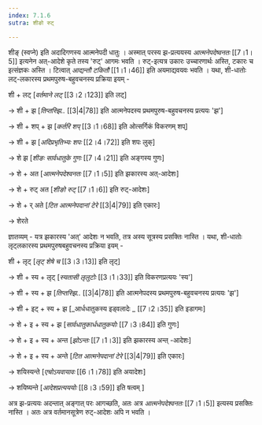 ```yaml
---
index: 7.1.6
sutra: शीङो रुट्

---
```

शीङ् (स्वप्ने) इति अदादिगणस्य आत्मनेपदी धातुः । अस्मात् परस्य झ-प्रत्ययस्य _आत्मनेपदेष्वनतः_ [[7।1।5]] इत्यनेन अत्-आदेशे कृते तस्य 'रुट्' आगमः भवति । रुट्-इत्यत्र उकारः उच्चारणार्थः अस्ति, टकारः च इत्संज्ञकः अस्ति । टित्वात् _आद्यन्तौ टकितौ_ [[1।1।46]] इति अयमाद्यवयवः भवति । यथा, शी-धातोः लट्-लकारस्य प्रथमपुरुष-बहुवचनस्य प्रक्रिया इयम् - 

    

शी + लट् [_वर्तमाने लट्_ [[3।2।123]] इति लट्]

→ शी + झ [_तिप्तस्झि.._ [[3|4|78]] इति आत्मनेपदस्य प्रथमपुरुष-बहुवचनस्य प्रत्ययः 'झ']

→ शी + शप् + झ [_कर्तरि शप्_ [[3।1।68]] इति ओत्सर्गिकं विकरणम् शप्]

→ शी + झ [_अदिप्रभृतिभ्यः शपः_ [[2।4।72]] इति शपः लुक्]

→ शे झ [_शीङः सार्वधातुके गुणः_ [[7।4।21]] इति अङ्गस्य गुणः]   

→ शे + अत [_आत्मनेपदेश्वनतः_ [[7।1।5]] इति झकारस्य अत्-आदेशः]

→ शे + रुट् अत [_शीङो रुट्_ [[7।1।6]] इति रुट्-आदेशः] 

→ शे + र्  अते [_टित आत्मनेपदानां टेरे_ [[3|4|79]] इति एकारः]

→ शेरते



ज्ञातव्यम् - यत्र झकारस्य 'अत्' आदेशः न भवति, तत्र अस्य सूत्रस्य प्रसक्तिः नास्ति । यथा, शी-धातोः लृट्लकारस्य प्रथमपुरुषबहुवचनस्य प्रक्रिया इयम् - 



शी + लृट् [_लृट् शेषे च_ [[3।3।13]] इति लृट्]

→ शी + स्य + लृट् [_स्यतासी लृलुटोः_ [[3।1।33]] इति विकरणप्रत्ययः 'स्य']

→ शी + स्य + झ  [_तिप्तस्झि.._ [[3|4|78]] इति आत्मनेपदस्य प्रथमपुरुष-बहुवचनस्य प्रत्ययः 'झ']

→ शी  + इट् + स्य + झ [_आर्धधातुकस्य इड्वलादेः _ [[7।2।35]] इति इडागमः]

→ शे + इ + स्य + झ [_सार्वधातुकार्धधातुकयोः_ [[7।3।84]] इति गुणः]

→ शे + इ + स्य + अन्त [_झोऽन्तः_ [[7।1।3]] इति झकारस्य अन्त् -आदेशः]          

→ शे + इ + स्य + अन्ते   [_टित आत्मनेपदानां टेरे_ [[3|4|79]] इति एकारः]

→ शयिस्यन्ते [_एचोऽयवायावः_ [[6।1।78]] इति अयादेशः]

→ शयिष्यन्ते [_आदेशप्रत्यययोः_ [[8।3।59]] इति षत्वम् ]



अत्र झ-प्रत्ययः अदन्तात् अङ्गात् परः आगच्छति, अतः अत्र _आत्मनेपदेश्वनतः_ [[7।1।5]] इत्यस्य प्रसक्तिः नास्ति । अतः अत्र वर्तमानसूत्रेण रुट्-आदेशः अपि न भवति ।

                  

